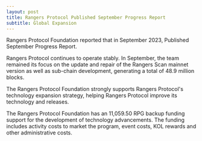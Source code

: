 ```yaml
---
layout: post
title: Rangers Protocol Published September Progress Report
subtitle: Global Expansion
---
```


Rangers Protocol Foundation reported that in September 2023, Published September Progress Report.

Rangers Protocol continues to operate stably. In September, the team remained its focus on the update and repair of the Rangers Scan mainnet version as well as sub-chain development, generating a total of 48.9 million blocks.

The Rangers Protocol Foundation strongly supports Rangers Protocol's technology expansion strategy, helping Rangers Protocol improve its technology and releases. 

The Rangers Protocol Foundation has an 11,059.50 RPG backup funding support for the development of technology advancements.  The funding includes activity costs to market the program, event costs, KOL rewards and other administrative costs. 
